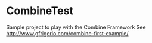 # CombineTest
Sample project to play with the Combine Framework
See http://www.gfrigerio.com/combine-first-example/
